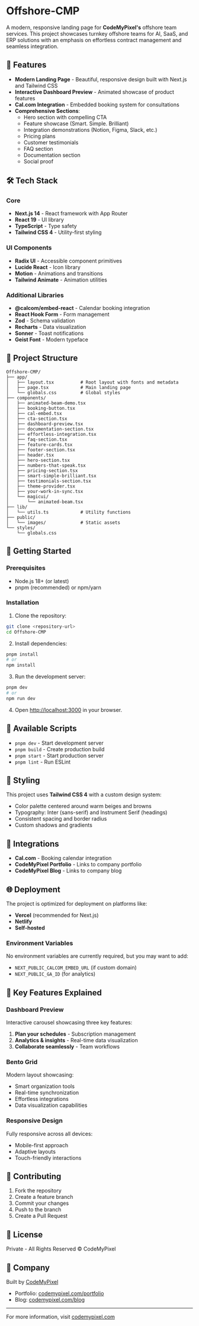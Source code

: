 # Offshore-CMP

A modern, responsive landing page for **CodeMyPixel's** offshore team services. This project showcases turnkey offshore teams for AI, SaaS, and ERP solutions with an emphasis on effortless contract management and seamless integration.

## 🚀 Features

- **Modern Landing Page** - Beautiful, responsive design built with Next.js and Tailwind CSS
- **Interactive Dashboard Preview** - Animated showcase of product features
- **Cal.com Integration** - Embedded booking system for consultations
- **Comprehensive Sections**:
  - Hero section with compelling CTA
  - Feature showcase (Smart. Simple. Brilliant)
  - Integration demonstrations (Notion, Figma, Slack, etc.)
  - Pricing plans
  - Customer testimonials
  - FAQ section
  - Documentation section
  - Social proof

## 🛠️ Tech Stack

### Core
- **Next.js 14** - React framework with App Router
- **React 19** - UI library
- **TypeScript** - Type safety
- **Tailwind CSS 4** - Utility-first styling

### UI Components
- **Radix UI** - Accessible component primitives
- **Lucide React** - Icon library
- **Motion** - Animations and transitions
- **Tailwind Animate** - Animation utilities

### Additional Libraries
- **@calcom/embed-react** - Calendar booking integration
- **React Hook Form** - Form management
- **Zod** - Schema validation
- **Recharts** - Data visualization
- **Sonner** - Toast notifications
- **Geist Font** - Modern typeface

## 📁 Project Structure

```
Offshore-CMP/
├── app/
│   ├── layout.tsx          # Root layout with fonts and metadata
│   ├── page.tsx            # Main landing page
│   └── globals.css         # Global styles
├── components/
│   ├── animated-beam-demo.tsx
│   ├── booking-button.tsx
│   ├── cal-embed.tsx
│   ├── cta-section.tsx
│   ├── dashboard-preview.tsx
│   ├── documentation-section.tsx
│   ├── effortless-integration.tsx
│   ├── faq-section.tsx
│   ├── feature-cards.tsx
│   ├── footer-section.tsx
│   ├── header.tsx
│   ├── hero-section.tsx
│   ├── numbers-that-speak.tsx
│   ├── pricing-section.tsx
│   ├── smart-simple-brilliant.tsx
│   ├── testimonials-section.tsx
│   ├── theme-provider.tsx
│   ├── your-work-in-sync.tsx
│   └── magicui/
│       └── animated-beam.tsx
├── lib/
│   └── utils.ts            # Utility functions
├── public/
│   └── images/             # Static assets
└── styles/
    └── globals.css
```

## 🚦 Getting Started

### Prerequisites
- Node.js 18+ (or latest)
- pnpm (recommended) or npm/yarn

### Installation

1. Clone the repository:
```bash
git clone <repository-url>
cd Offshore-CMP
```

2. Install dependencies:
```bash
pnpm install
# or
npm install
```

3. Run the development server:
```bash
pnpm dev
# or
npm run dev
```

4. Open [http://localhost:3000](http://localhost:3000) in your browser.

## 📜 Available Scripts

- `pnpm dev` - Start development server
- `pnpm build` - Create production build
- `pnpm start` - Start production server
- `pnpm lint` - Run ESLint

## 🎨 Styling

This project uses **Tailwind CSS 4** with a custom design system:
- Color palette centered around warm beiges and browns
- Typography: Inter (sans-serif) and Instrument Serif (headings)
- Consistent spacing and border radius
- Custom shadows and gradients

## 🔗 Integrations

- **Cal.com** - Booking calendar integration
- **CodeMyPixel Portfolio** - Links to company portfolio
- **CodeMyPixel Blog** - Links to company blog

## 🌐 Deployment

The project is optimized for deployment on platforms like:
- **Vercel** (recommended for Next.js)
- **Netlify**
- **Self-hosted**

### Environment Variables
No environment variables are currently required, but you may want to add:
- `NEXT_PUBLIC_CALCOM_EMBED_URL` (if custom domain)
- `NEXT_PUBLIC_GA_ID` (for analytics)

## 📝 Key Features Explained

### Dashboard Preview
Interactive carousel showcasing three key features:
1. **Plan your schedules** - Subscription management
2. **Analytics & insights** - Real-time data visualization
3. **Collaborate seamlessly** - Team workflows

### Bento Grid
Modern layout showcasing:
- Smart organization tools
- Real-time synchronization
- Effortless integrations
- Data visualization capabilities

### Responsive Design
Fully responsive across all devices:
- Mobile-first approach
- Adaptive layouts
- Touch-friendly interactions

## 🤝 Contributing

1. Fork the repository
2. Create a feature branch
3. Commit your changes
4. Push to the branch
5. Create a Pull Request

## 📄 License

Private - All Rights Reserved © CodeMyPixel

## 👥 Company

Built by [CodeMyPixel](https://codemypixel.com)
- Portfolio: [codemypixel.com/portfolio](https://codemypixel.com/portfolio)
- Blog: [codemypixel.com/blog](https://codemypixel.com/blog)

---

For more information, visit [codemypixel.com](https://codemypixel.com)
